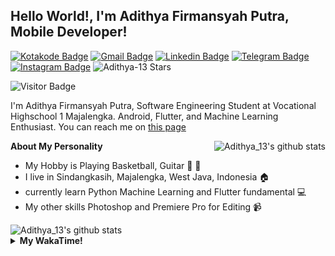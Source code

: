 
## Hello World!, I'm Adithya Firmansyah Putra, Mobile Developer!

[![Kotakode Badge](https://img.shields.io/badge/-Kotakode-green?style=plastic&logo=Kotakode&link=https://kotakode.com/users/527/adithya-13)](https://kotakode.com/users/527/adithya-13)
[![Gmail Badge](https://img.shields.io/badge/-Gmail-white?style=plastic&logo=Gmail&link=mailto:aditputrafirmansyah@gmail.com)](mailto:aditputrafirmansyah@gmail.com)
[![Linkedin Badge](https://img.shields.io/badge/-LinkedIn-blue?style=plastic&logo=Linkedin&link=https://www.linkedin.com/in/aditputrafirmansyah/)](https://www.linkedin.com/in/aditputrafirmansyah/) 
[![Telegram Badge](https://img.shields.io/badge/-Telegram-blue?style=plastic&logo=telegram&link=https://t.me/Adithya_13)](https://t.me/Adithya_13) 
[![Instagram Badge](https://img.shields.io/badge/-Instagram-white?style=plastic&logo=instagram&link=https://www.instagram.com/adithya_firmansyahputra/)](https://www.instagram.com/adithya_firmansyahputra/)
![Adithya-13 Stars](https://img.shields.io/github/stars/Adithya-13?affiliations=OWNER&style=social)

![Visitor Badge](https://visitor-badge.laobi.icu/badge?page_id=Adithya-13.Adithya-13)

I'm Adithya Firmansyah Putra, Software Engineering Student at Vocational Highschool 1 Majalengka. Android, Flutter, and Machine Learning Enthusiast. You can reach me on [this page](https://msha.ke/adithya_13/)

<img align="right" alt="Adithya_13's github stats" src="https://github-readme-stats.vercel.app/api/top-langs/?username=Adithya-13&theme=radical&show_icons=true&hide_border=true&line_height=24"/>

**About My Personality**

- My Hobby is Playing Basketball, Guitar :basketball: :guitar: 
- I live in Sindangkasih, Majalengka, West Java, Indonesia :house:
- currently learn Python Machine Learning and Flutter fundamental :computer:
- My other skills Photoshop and Premiere Pro for Editing :video_camera:

<img alt="Adithya_13's github stats" src="https://github-readme-stats.vercel.app/api?username=Adithya-13&count_private=true&show_icons=true&hide_border=true&include_all_commits=true&line_height=24&theme=radical"/>

<details>
  <summary><b>My WakaTime!</b></summary>
  <br>
  
  <!--START_SECTION:waka-->
![Lines of code](https://img.shields.io/badge/From%20Hello%20World%20I%27ve%20Written-305642%20lines%20of%20code-blue)

**I'm a Night 🦉** 

```text
🌞 Morning    86 commits     ████░░░░░░░░░░░░░░░░░░░░░   16.32% 
🌆 Daytime    93 commits     ████░░░░░░░░░░░░░░░░░░░░░   17.65% 
🌃 Evening    143 commits    ██████░░░░░░░░░░░░░░░░░░░   27.13% 
🌙 Night      205 commits    █████████░░░░░░░░░░░░░░░░   38.9%

```
📅 **I'm Most Productive on Sunday** 

```text
Monday       76 commits     ███░░░░░░░░░░░░░░░░░░░░░░   14.42% 
Tuesday      47 commits     ██░░░░░░░░░░░░░░░░░░░░░░░   8.92% 
Wednesday    42 commits     ██░░░░░░░░░░░░░░░░░░░░░░░   7.97% 
Thursday     58 commits     ██░░░░░░░░░░░░░░░░░░░░░░░   11.01% 
Friday       80 commits     ███░░░░░░░░░░░░░░░░░░░░░░   15.18% 
Saturday     92 commits     ████░░░░░░░░░░░░░░░░░░░░░   17.46% 
Sunday       132 commits    ██████░░░░░░░░░░░░░░░░░░░   25.05%

```


📊 **This Week I Spent My Time On** 

```text
⌚︎ Time Zone: Asia/Bangkok

💬 Programming Languages: 
Dart                     6 hrs 15 mins       ████████████████████░░░░░   81.22% 
YAML                     32 mins             █░░░░░░░░░░░░░░░░░░░░░░░░   7.01% 
Other                    31 mins             █░░░░░░░░░░░░░░░░░░░░░░░░   6.71% 
Git Config               11 mins             ░░░░░░░░░░░░░░░░░░░░░░░░░   2.43% 
XML                      4 mins              ░░░░░░░░░░░░░░░░░░░░░░░░░   1.0%

🔥 Editors: 
Android Studio           7 hrs 42 mins       █████████████████████████   100.0%

💻 Operating System: 
Mac                      7 hrs 42 mins       █████████████████████████   99.99% 
Windows                  0 secs              ░░░░░░░░░░░░░░░░░░░░░░░░░   0.01%

```

**I Mostly Code in Kotlin** 

```text
Kotlin                   19 repos            ██████████████░░░░░░░░░░░   59.38% 
Dart                     9 repos             ███████░░░░░░░░░░░░░░░░░░   28.12% 
Jupyter Notebook         2 repos             █░░░░░░░░░░░░░░░░░░░░░░░░   6.25% 
CSS                      1 repo              ░░░░░░░░░░░░░░░░░░░░░░░░░   3.12% 
HTML                     1 repo              ░░░░░░░░░░░░░░░░░░░░░░░░░   3.12%

```



 Last Updated on 11/09/2021
<!--END_SECTION:waka-->
</details>

